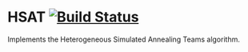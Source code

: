 # HSAT [![Build Status](https://travis-ci.org/cmccomb/HSAT.svg?branch=master)](https://travis-ci.org/cmccomb/HSAT)

Implements the Heterogeneous Simulated Annealing Teams algorithm.
